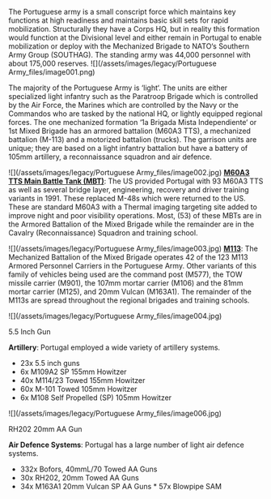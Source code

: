 The Portuguese army is a small conscript force which maintains key functions at high readiness and maintains basic skill sets for rapid mobilization. Structurally they have a Corps HQ, but in reality this formation would function at the Divisional level and either remain in Portugal to enable mobilization or deploy with the Mechanized Brigade to NATO‘s Southern Army Group (SOUTHAG). The standing army was 44,000 personnel with about 175,000 reserves. ![](/assets/images/legacy/Portuguese Army_files/image001.png)

The majority of the Portuguese Army is ‘light‘. The units are either specialized light infantry such as the Paratroop Brigade which is controlled by the Air Force, the Marines which are controlled by the Navy or the Commandos who are tasked by the national HQ, or lightly equipped regional forces. The one mechanized formation ‘1a Brigada Mista Independiente‘ or 1st Mixed Brigade has an armored battalion (M60A3 TTS), a mechanized battalion (M-113) and a motorized battalion (trucks). The garrison units are unique; they are based on a light infantry battalion but have a battery of 105mm artillery, a reconnaissance squadron and air defence.

![](/assets/images/legacy/Portuguese Army_files/image002.jpg) **[M60A3 TTS Main Battle Tank (MBT)](https://en.wikipedia.org/wiki/M60_Patton#Variants)**: The US provided Portugal with 93 M60A3 TTS as well as several bridge layer, engineering, recovery and driver training variants in 1991. These replaced M-48s which were returned to the US. These are standard M60A3 with a Thermal imaging targeting site added to improve night and poor visibility operations. Most, (53) of these MBTs are in the Armored Battalion of the Mixed Brigade while the remainder are in the Cavalry (Reconnaissance) Squadron and training school.

![](/assets/images/legacy/Portuguese Army_files/image003.jpg) **[M113](https://en.wikipedia.org/wiki/M113_armored_personnel_carrier)**: The Mechanized Battalion of the Mixed Brigade operates 42 of the 123 M113 Armored Personnel Carriers in the Portuguese Army. Other variants of this family of vehicles being used are the command post (M577), the TOW missile carrier (M901), the 107mm mortar carrier (M106) and the 81mm mortar carrier (M125), and 20mm Vulcan (M163A1). The remainder of the M113s are spread throughout the regional brigades and training schools.

![](/assets/images/legacy/Portuguese Army_files/image004.jpg)

5.5 Inch Gun

**Artillery**: Portugal employed a wide variety of artillery systems.

- 23x 5.5 inch guns
- 6x M109A2 SP 155mm Howitzer
- 40x M114/23 Towed 155mm Howitzer
- 60x M-101 Towed 105mm Howitzer
- 6x M108 Self Propelled (SP) 105mm Howitzer

![](/assets/images/legacy/Portuguese Army_files/image006.jpg)

RH202 20mm AA Gun

**Air Defence Systems**: Portugal has a large number of light air defence systems.

- 332x Bofors, 40mmL/70 Towed AA Guns
- 30x RH202, 20mm Towed AA Guns
- 34x M163A1 20mm Vulcan SP AA Guns \* 57x Blowpipe SAM
